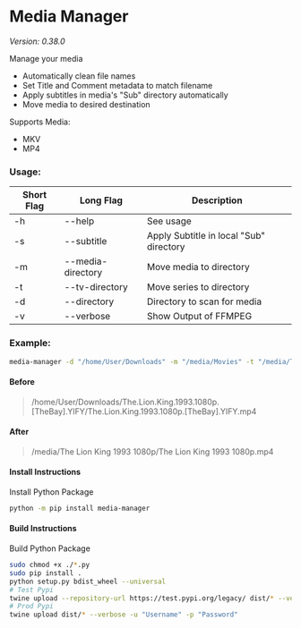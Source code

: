 # Media Manager
*Version: 0.38.0*

Manage your media
- Automatically clean file names 
- Set Title and Comment metadata to match filename
- Apply subtitles in media's "Sub" directory automatically
- Move media to desired destination

Supports Media:
- MKV
- MP4

### Usage:
| Short Flag | Long Flag              | Description                                 |
|------------|------------------------|---------------------------------------------|
| -h         | --help                 | See usage                                   |
| -s         | --subtitle             | Apply Subtitle in local "Sub" directory     |
| -m         | --media-directory      | Move media to directory                     |
| -t         | --tv-directory         | Move series to directory                    |
| -d         | --directory            | Directory to scan for media                 |
| -v         | --verbose              | Show Output of FFMPEG                       |


### Example:
```bash
media-manager -d "/home/User/Downloads" -m "/media/Movies" -t "/media/TV" -s
```
#### Before
> /home/User/Downloads/The.Lion.King.1993.1080p.[TheBay].YIFY/The.Lion.King.1993.1080p.[TheBay].YIFY.mp4 

#### After
> /media/The Lion King 1993 1080p/The Lion King 1993 1080p.mp4

#### Install Instructions
Install Python Package

```bash
python -m pip install media-manager
```

#### Build Instructions
Build Python Package

```bash
sudo chmod +x ./*.py
sudo pip install .
python setup.py bdist_wheel --universal
# Test Pypi
twine upload --repository-url https://test.pypi.org/legacy/ dist/* --verbose -u "Username" -p "Password"
# Prod Pypi
twine upload dist/* --verbose -u "Username" -p "Password"
```
